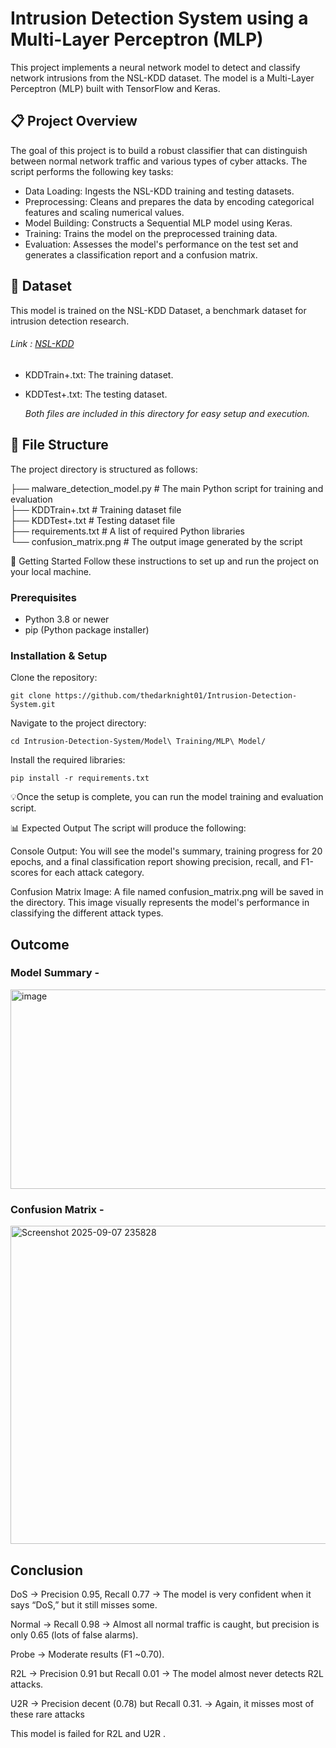 # Intrusion Detection System using a Multi-Layer Perceptron (MLP)
This project implements a neural network model to detect and classify network intrusions from the NSL-KDD dataset. The model is a Multi-Layer Perceptron (MLP) built with TensorFlow and Keras.

## 📋 Project Overview
The goal of this project is to build a robust classifier that can distinguish between normal network traffic and various types of cyber attacks. The script performs the following key tasks:

- Data Loading: Ingests the NSL-KDD training and testing datasets.
- Preprocessing: Cleans and prepares the data by encoding categorical features and scaling numerical values.
- Model Building: Constructs a Sequential MLP model using Keras.
- Training: Trains the model on the preprocessed training data.
- Evaluation: Assesses the model's performance on the test set and generates a classification report and a confusion matrix.

## 💾 Dataset

This model is trained on the NSL-KDD Dataset, a benchmark dataset for intrusion detection research.
###### Link : [NSL-KDD](https://www.kaggle.com/datasets/hassan06/nslkdd)
- KDDTrain+.txt: The training dataset.
- KDDTest+.txt: The testing dataset.

  _Both files are included in this directory for easy setup and execution._

## 📂 File Structure
The project directory is structured as follows:

├── malware_detection_model.py   # The main Python script for training and evaluation                    
├── KDDTrain+.txt                # Training dataset file                                                      
├── KDDTest+.txt                 # Testing dataset file                                                            
├── requirements.txt             # A list of required Python libraries                              
└── confusion_matrix.png         # The output image generated by the script

🚀 Getting Started
Follow these instructions to set up and run the project on your local machine.

### Prerequisites
- Python 3.8 or newer
- pip (Python package installer)

### Installation & Setup
Clone the repository:

```
git clone https://github.com/thedarknight01/Intrusion-Detection-System.git
```
Navigate to the project directory:
```
cd Intrusion-Detection-System/Model\ Training/MLP\ Model/
```
Install the required libraries:
```
pip install -r requirements.txt
```
💡Once the setup is complete, you can run the model training and evaluation script.

📊 Expected Output
The script will produce the following:

Console Output: You will see the model's summary, training progress for 20 epochs, and a final classification report showing precision, recall, and F1-scores for each attack category.

Confusion Matrix Image: A file named confusion_matrix.png will be saved in the directory. This image visually represents the model's performance in classifying the different attack types.

## Outcome 

### Model Summary  -
<img width="594" height="319" alt="image" src="https://github.com/user-attachments/assets/1f64da65-2568-4471-8c90-9874c08bc25e" />

### Confusion Matrix -
<img width="585" height="509" alt="Screenshot 2025-09-07 235828" src="https://github.com/user-attachments/assets/025f4145-34cf-44ec-96b7-da61325e38bf" />

## Conclusion

DoS → Precision 0.95, Recall 0.77
→ The model is very confident when it says “DoS,” but it still misses some.

Normal → Recall 0.98
→ Almost all normal traffic is caught, but precision is only 0.65 (lots of false alarms).

Probe → Moderate results (F1 ~0.70).

R2L → Precision 0.91 but Recall 0.01 
→ The model almost never detects R2L attacks.

U2R → Precision decent (0.78) but Recall 0.31.
→ Again, it misses most of these rare attacks

This model is failed for R2L and U2R .



